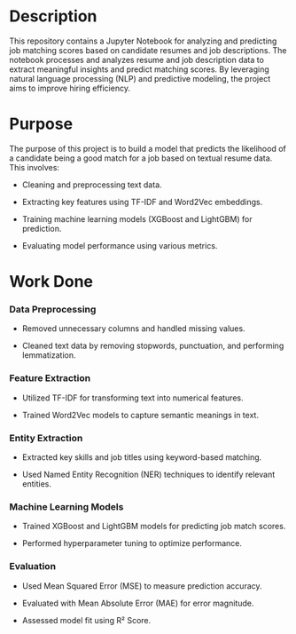 

# Description

This repository contains a Jupyter Notebook for analyzing and predicting job matching scores based on candidate resumes and job descriptions. The notebook processes and analyzes resume and job description data to extract meaningful insights and predict matching scores. By leveraging natural language processing (NLP) and predictive modeling, the project aims to improve hiring efficiency.
# Purpose

The purpose of this project is to build a model that predicts the likelihood of a candidate being a good match for a job based on textual resume data. This involves:

- Cleaning and preprocessing text data.

- Extracting key features using TF-IDF and Word2Vec embeddings.

- Training machine learning models (XGBoost and LightGBM) for prediction.

- Evaluating model performance using various metrics.

# Work Done

### Data Preprocessing

- Removed unnecessary columns and handled missing values.

- Cleaned text data by removing stopwords, punctuation, and performing lemmatization.

### Feature Extraction

- Utilized TF-IDF for transforming text into numerical features.

- Trained Word2Vec models to capture semantic meanings in text.

### Entity Extraction

- Extracted key skills and job titles using keyword-based matching.

- Used Named Entity Recognition (NER) techniques to identify relevant entities.

### Machine Learning Models

- Trained XGBoost and LightGBM models for predicting job match scores.

- Performed hyperparameter tuning to optimize performance.

### Evaluation

- Used Mean Squared Error (MSE) to measure prediction accuracy.

- Evaluated with Mean Absolute Error (MAE) for error magnitude.

- Assessed model fit using R² Score.
